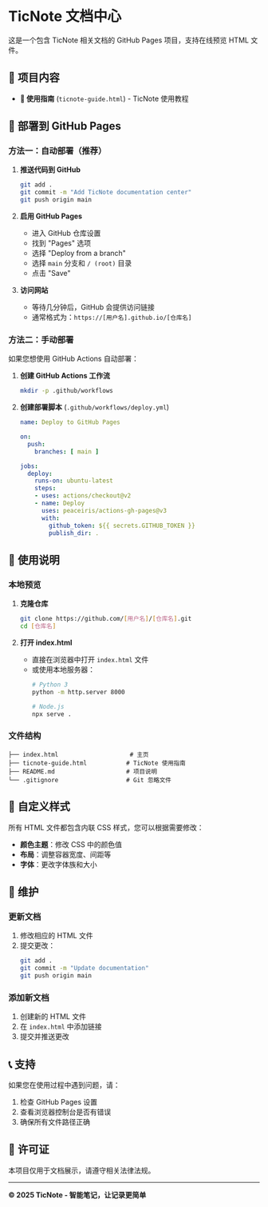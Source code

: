 # TicNote 文档中心

这是一个包含 TicNote 相关文档的 GitHub Pages 项目，支持在线预览 HTML 文件。

## 📁 项目内容

- **📖 使用指南** (`ticnote-guide.html`) - TicNote 使用教程

## 🚀 部署到 GitHub Pages

### 方法一：自动部署（推荐）

1. **推送代码到 GitHub**
   ```bash
   git add .
   git commit -m "Add TicNote documentation center"
   git push origin main
   ```

2. **启用 GitHub Pages**
   - 进入 GitHub 仓库设置
   - 找到 "Pages" 选项
   - 选择 "Deploy from a branch"
   - 选择 `main` 分支和 `/ (root)` 目录
   - 点击 "Save"

3. **访问网站**
   - 等待几分钟后，GitHub 会提供访问链接
   - 通常格式为：`https://[用户名].github.io/[仓库名]`

### 方法二：手动部署

如果您想使用 GitHub Actions 自动部署：

1. **创建 GitHub Actions 工作流**
   ```bash
   mkdir -p .github/workflows
   ```

2. **创建部署脚本** (`.github/workflows/deploy.yml`)
   ```yaml
   name: Deploy to GitHub Pages
   
   on:
     push:
       branches: [ main ]
   
   jobs:
     deploy:
       runs-on: ubuntu-latest
       steps:
       - uses: actions/checkout@v2
       - name: Deploy
         uses: peaceiris/actions-gh-pages@v3
         with:
           github_token: ${{ secrets.GITHUB_TOKEN }}
           publish_dir: .
   ```

## 📖 使用说明

### 本地预览

1. **克隆仓库**
   ```bash
   git clone https://github.com/[用户名]/[仓库名].git
   cd [仓库名]
   ```

2. **打开 index.html**
   - 直接在浏览器中打开 `index.html` 文件
   - 或使用本地服务器：
     ```bash
     # Python 3
     python -m http.server 8000
     
     # Node.js
     npx serve .
     ```

### 文件结构

```
├── index.html                    # 主页
├── ticnote-guide.html           # TicNote 使用指南
├── README.md                    # 项目说明
└── .gitignore                   # Git 忽略文件
```

## 🎨 自定义样式

所有 HTML 文件都包含内联 CSS 样式，您可以根据需要修改：

- **颜色主题**：修改 CSS 中的颜色值
- **布局**：调整容器宽度、间距等
- **字体**：更改字体族和大小

## 🔧 维护

### 更新文档

1. 修改相应的 HTML 文件
2. 提交更改：
   ```bash
   git add .
   git commit -m "Update documentation"
   git push origin main
   ```

### 添加新文档

1. 创建新的 HTML 文件
2. 在 `index.html` 中添加链接
3. 提交并推送更改

## 📞 支持

如果您在使用过程中遇到问题，请：

1. 检查 GitHub Pages 设置
2. 查看浏览器控制台是否有错误
3. 确保所有文件路径正确

## 📄 许可证

本项目仅用于文档展示，请遵守相关法律法规。

---

**© 2025 TicNote - 智能笔记，让记录更简单**

